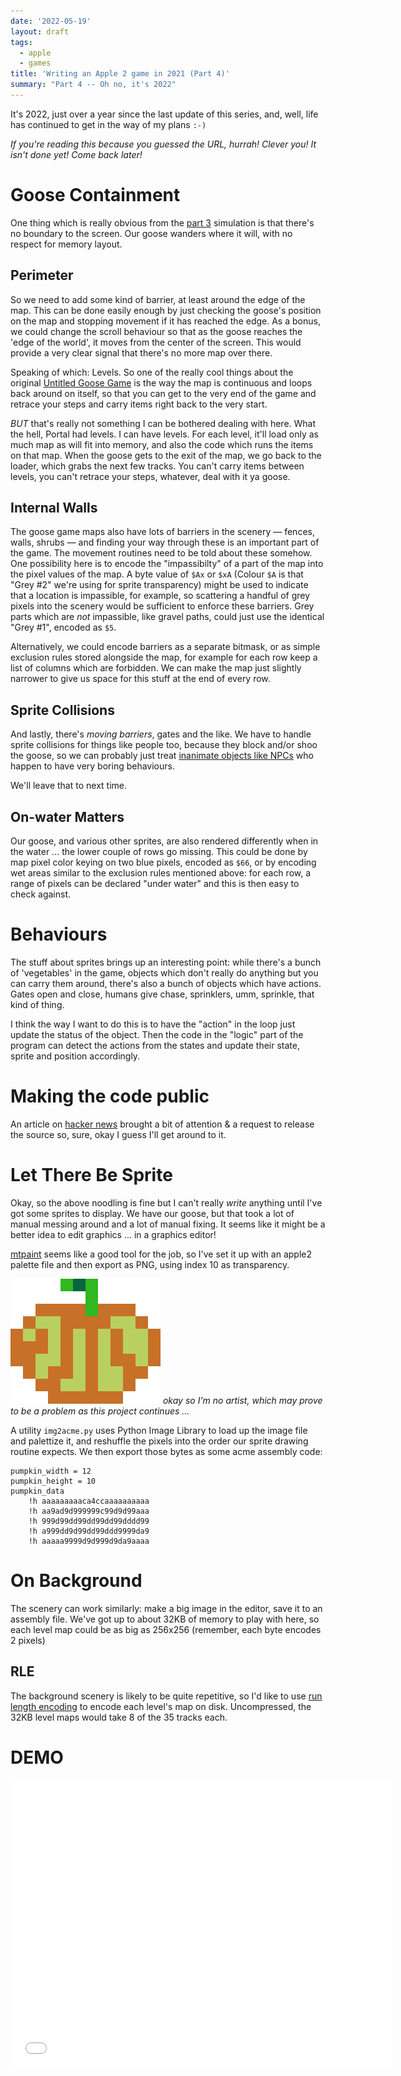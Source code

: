 ```yaml
---
date: '2022-05-19'
layout: draft
tags:
  - apple
  - games
title: 'Writing an Apple 2 game in 2021 (Part 4)'
summary: "Part 4 -- Oh no, it's 2022"
---
```


It's 2022, just over a year since the last update of this series,
and, well, life has continued to get in the way of my plans `:-)`

*If you're reading this because you guessed the URL, hurrah!  Clever you!  It isn't done yet!  Come back later!*

# Goose Containment

One thing which is really obvious from the [part 3](/art/writing-an-apple-2-game-in-2021-3/)
simulation is that there's no boundary to the screen.  Our goose wanders where it will, with
no respect for memory layout.

## Perimeter

So we need to add some kind of barrier, at least around the edge of the map.
This can be done easily enough by just checking the goose's position on the map and stopping
movement if it has reached the edge.  As a bonus, we could change the scroll behaviour so that
as the goose reaches the 'edge of the world', it moves from the center of the screen.
This would provide a very clear signal that there's no more map over there.

Speaking of which: Levels.  So one of the really cool things about the original
[Untitled Goose Game](https://goose.game/) is the way the map is continuous and 
loops back around on itself, so that you can get to the very end of the game and 
retrace your steps and carry items right back to the very start.

*BUT* that's really not something I can be bothered dealing with here. 
What the hell, Portal had levels. I can have levels.  For each level, it'll load
only as much map as will fit into memory, and also the code which runs the items
on that map. When the goose gets to the exit of the map, we go back to the loader,
which grabs the next few tracks. You can't carry items between levels, you can't
retrace your steps, whatever, deal with it ya goose.

## Internal Walls

The goose game maps also have lots of barriers in the scenery —
fences, walls, shrubs — and finding your way through these is an important part of the game.
The movement routines need to be told about these somehow.  One possibility here is to encode
the "impassibilty" of a part of the map into the pixel values of the map. A byte value of 
`$Ax` or `$xA` (Colour `$A` is that "Grey #2" we're using for sprite transparency)
might be used to indicate that a location is impassible, for example, so scattering a handful
of grey pixels into the scenery would be
sufficient to enforce these barriers.  Grey parts which are *not* impassible, like gravel
paths, could just use the identical "Grey #1", encoded as `$5`.

Alternatively, we could encode barriers as a separate bitmask, or as simple exclusion rules stored
alongside the map, for example for each row keep a list of columns which are forbidden. We can 
make the map just slightly narrower to give us space for this stuff at the end of every row.

## Sprite Collisions

And lastly, there's *moving barriers*, gates and the like.  We have to handle sprite collisions
for things like people too, because they block and/or shoo the goose, so we can probably just treat
[inanimate objects like NPCs](https://www.ign.com/articles/2015/07/22/fallout-3-broken-steel-train-is-actually-just-a-giant-npc-hat)
who happen to have very boring behaviours.

We'll leave that to next time.

## On-water Matters

Our goose, and various other sprites, are also rendered differently when in the water … the 
lower couple of rows go missing.  This could be done by map pixel color keying on two blue
pixels, encoded as `$66`, or by encoding wet areas similar to the exclusion rules mentioned above:
for each row, a range of pixels can be declared "under water" and this is then easy to check against.

# Behaviours

The stuff about sprites brings up an interesting point: while there's a bunch of 'vegetables' in the game,
objects which don't really do anything but you can carry them around, there's also a bunch of objects which
have actions. Gates open and close, humans give chase, sprinklers, umm, sprinkle, that kind of thing.

I think the way I want to do this is to have the "action" in the loop just update the status of the object.
Then the code in the "logic" part of the program can detect the actions from the states and update their state,
sprite and position accordingly.

# Making the code public

An article on [hacker news](https://news.ycombinator.com/item?id=31410617)
brought a bit of attention & a request to release the source so, sure, okay
I guess I'll get around to it.

# Let There Be Sprite

Okay, so the above noodling is fine but I can't really _write_ anything until I've
got some sprites to display.  We have our goose, but that took a lot of manual
messing around and a lot of manual fixing. It seems like it might be a better idea
to edit graphics ... in a graphics editor!

[mtpaint](http://mtpaint.sourceforge.net/) seems like a good tool for the job, so 
I've set it up with an apple2 palette file and then export as PNG, using index 10
as transparency.

![pumpkin](img/pumpkin.png)
*okay so I'm no artist, which may prove to be a problem as this project continues ...*

A utility `img2acme.py` uses Python Image Library to load up the image file
and palettize it, and reshuffle the pixels into the order our sprite drawing 
routine expects.  We then export those bytes as some acme assembly code:

```
pumpkin_width = 12
pumpkin_height = 10
pumpkin_data
    !h aaaaaaaaaca4ccaaaaaaaaaa
    !h aa9ad9d999999c99d9d99aaa
    !h 999d99dd99dd99dd99dddd99
    !h a999dd9d99dd99ddd9999da9
    !h aaaaa9999d9d999d9da9aaaa
```

# On Background

The scenery can work similarly: make a big image in the editor, save it to
an assembly file. We've got up to about 32KB of memory to play with here, 
so each level map could be as big as 256x256 (remember, each byte encodes 2 pixels)

## RLE

The background scenery is likely to be quite repetitive,
so I'd like to use
[run length encoding](https://en.wikipedia.org/wiki/Run-length_encoding)
to encode each level's map on disk.  Uncompressed, the 32KB level maps would
take 8 of the 35 tracks each.  

# DEMO

<iframe src="/apple2js-mini#goose2" width="612px" height="460px" frameborder="0" onmouseover="this.focus()" onmouseout="this.blur()"></iframe>







